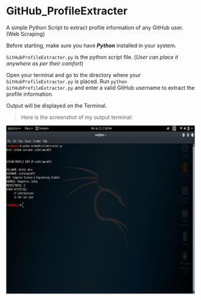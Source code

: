 # GitHub_ProfileExtracter
A simple Python Script to extract profile information of any GitHub user. (Web Scraping)

Before starting, make sure you have **_Python_** installed in your system.

`GitHubProfileExtracter.py` is the python script file. (_User can place it anywhere as per their comfort_)

Open your terminal and go to the directory where your `GitHubProfileExtracter.py` is placed. 
Run `python GitHubProfileExtracter.py` and enter a valid GitHub username to extract the profile information.

Output will be displayed on the Terminal.

>Here is the screenshot of my output terminal:
<img src="/TerminalScreenshot/TerminalScreenshot.png" width="800" height="450" alt="TerminalScreenshot"/>
